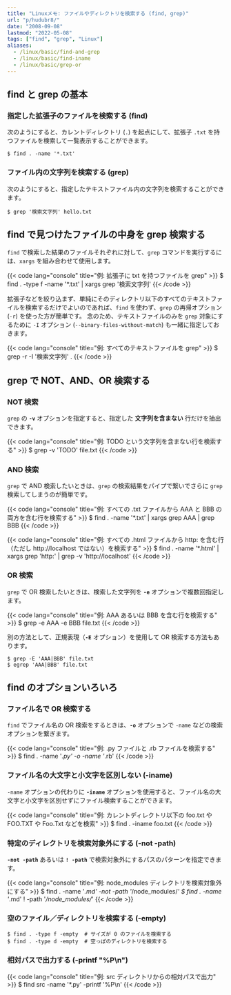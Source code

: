 ```yaml
---
title: "Linuxメモ: ファイルやディレクトリを検索する (find, grep)"
url: "p/hudubr8/"
date: "2008-09-08"
lastmod: "2022-05-08"
tags: ["find", "grep", "Linux"]
aliases:
  - /linux/basic/find-and-grep
  - /linux/basic/find-iname
  - /linux/basic/grep-or
---
```


find と grep の基本
----

### 指定した拡張子のファイルを検索する (find)

次のようにすると、カレントディレクトリ (`.`) を起点にして、拡張子 `.txt` を持つファイルを検索して一覧表示することができます。

```console
$ find . -name '*.txt'
```

### ファイル内の文字列を検索する (grep)

次のようにすると、指定したテキストファイル内の文字列を検索することができます。

```console
$ grep '検索文字列' hello.txt
```


find で見つけたファイルの中身を grep 検索する
----

`find` で検索した結果のファイルそれぞれに対して、`grep` コマンドを実行するには、`xargs` を組み合わせて使用します。

{{< code lang="console" title="例: 拡張子に txt を持つファイルを grep" >}}
$ find . -type f -name '*.txt' | xargs grep '検索文字列'
{{< /code >}}

拡張子などを絞り込まず、単純にそのディレクトリ以下のすべてのテキストファイルを検索するだけでよいのであれば、`find` を使わず、`grep` の再帰オプション (`-r`) を使った方が簡単です。
念のため、テキストファイルのみを `grep` 対象にするために `-I` オプション (`--binary-files-without-match`) も一緒に指定しておきます。

{{< code lang="console" title="例: すべてのテキストファイルを grep" >}}
$ grep -r -I '検索文字列' .
{{< /code >}}


grep で NOT、AND、OR 検索する
----

### NOT 検索

`grep` の __`-v`__ オプションを指定すると、指定した __文字列を含まない__ 行だけを抽出できます。

{{< code lang="console" title="例: TODO という文字列を含まない行を検索する" >}}
$ grep -v 'TODO' file.txt
{{< /code >}}

### AND 検索

`grep` で AND 検索したいときは、`grep` の検索結果をパイプで繋いでさらに `grep` 検索してしまうのが簡単です。

{{< code lang="console" title="例: すべての .txt ファイルから AAA と BBB の両方を含む行を検索する" >}}
$ find . -name '*.txt' | xargs grep AAA | grep BBB
{{< /code >}}

{{< code lang="console" title="例: すべての .html ファイルから http: を含む行（ただし http://localhost ではない）を検索する" >}}
$ find . -name '*.html' | xargs grep 'http:' | grep -v 'http://localhost'
{{< /code >}}

### OR 検索

`grep` で OR 検索したいときは、検索した文字列を __`-e`__ オプションで複数回指定します。

{{< code lang="console" title="例: AAA あるいは BBB を含む行を検索する" >}}
$ grep -e AAA -e BBB file.txt
{{< /code >}}

別の方法として、正規表現（__`-E`__ オプション）を使用して OR 検索する方法もあります。

```console
$ grep -E 'AAA|BBB' file.txt
$ egrep 'AAA|BBB' file.txt
```


find のオプションいろいろ
----

### ファイル名で OR 検索する

`find` でファイル名の OR 検索をするときは、__`-o`__ オプションで `-name` などの検索オプションを繋ぎます。

{{< code lang="console" title="例: .py ファイルと .rb ファイルを検索する" >}}
$ find . -name '*.py' -o -name '*.rb'
{{< /code >}}

### ファイル名の大文字と小文字を区別しない (-iname)

`-name` オプションの代わりに __`-iname`__ オプションを使用すると、ファイル名の大文字と小文字を区別せずにファイル検索することができます。

{{< code lang="console" title="例: カレントディレクトリ以下の foo.txt や FOO.TXT や Foo.Txt などを検索" >}}
$ find . -iname foo.txt
{{< /code >}}

### 特定のディレクトリを検索対象外にする (-not -path)

__`-not -path`__ あるいは __`! -path`__ で検索対象外にするパスのパターンを指定できます。

{{< code lang="console" title="例: node_modules ディレクトリを検索対象外にする" >}}
$ find . -name '*.md' -not -path '*/node_modules/*'
$ find . -name '*.md' ! -path '*/node_modules/*'
{{< /code >}}

### 空のファイル／ディレクトリを検索する (-empty)

```console
$ find . -type f -empty  # サイズが 0 のファイルを検索する
$ find . -type d -empty  # 空っぽのディレクトリを検索する
```

### 相対パスで出力する (-printf "%P\n")

{{< code lang="console" title="例: src ディレクトリからの相対パスで出力" >}}
$ find src -name '*.py' -printf '%P\n'
{{< /code >}}

